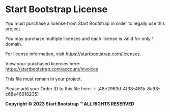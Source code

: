 # Start Bootstrap License

You must purchase a license from Start Bootstrap in order to legally use this project.

You may purchase multiple licenses and each license is valid for only 1 domain.

For license information, visit <https://startbootstrap.com/licenses>.

View your purchased licenses here: <https://startbootstrap.com/account/invoices>

This file must remain in your project.

Please add your Order ID to this file here -> [48e2963d-4f38-481b-8a93-c68e46918235]

__Copyright &copy; 2023 Start Bootstrap &trade; ALL RIGHTS RESERVED__
